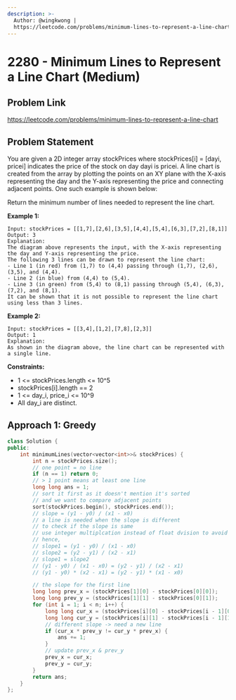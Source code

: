 ```yaml
---
description: >-
  Author: @wingkwong |
  https://leetcode.com/problems/minimum-lines-to-represent-a-line-chart
---
```


# 2280 - Minimum Lines to Represent a Line Chart (Medium)

## Problem Link

https://leetcode.com/problems/minimum-lines-to-represent-a-line-chart

## Problem Statement

You are given a 2D integer array stockPrices where stockPrices[i] = [dayi, pricei] indicates the price of the stock on day dayi is pricei. A line chart is created from the array by plotting the points on an XY plane with the X-axis representing the day and the Y-axis representing the price and connecting adjacent points. One such example is shown below:

Return the minimum number of lines needed to represent the line chart.

**Example 1:**

```
Input: stockPrices = [[1,7],[2,6],[3,5],[4,4],[5,4],[6,3],[7,2],[8,1]]
Output: 3
Explanation:
The diagram above represents the input, with the X-axis representing the day and Y-axis representing the price.
The following 3 lines can be drawn to represent the line chart:
- Line 1 (in red) from (1,7) to (4,4) passing through (1,7), (2,6), (3,5), and (4,4).
- Line 2 (in blue) from (4,4) to (5,4).
- Line 3 (in green) from (5,4) to (8,1) passing through (5,4), (6,3), (7,2), and (8,1).
It can be shown that it is not possible to represent the line chart using less than 3 lines.
```

**Example 2:**

```
Input: stockPrices = [[3,4],[1,2],[7,8],[2,3]]
Output: 1
Explanation:
As shown in the diagram above, the line chart can be represented with a single line.
```

**Constraints:**

- 1 <= stockPrices.length <= 10^5
- stockPrices[i].length == 2
- 1 <= day_i, price_i <= 10^9
- All day_i are distinct.

## Approach 1: Greedy

<SolutionAuthor name="@wingkwong"/>

```cpp
class Solution {
public:
    int minimumLines(vector<vector<int>>& stockPrices) {
        int n = stockPrices.size();
        // one point = no line
        if (n == 1) return 0;
        // > 1 point means at least one line
        long long ans = 1;
        // sort it first as it doesn't mention it's sorted
        // and we want to compare adjacent points
        sort(stockPrices.begin(), stockPrices.end());
        // slope = (y1 - y0) / (x1 - x0)
        // a line is needed when the slope is different
        // to check if the slope is same 
        // use integer multiplcation instead of float dvision to avoid precision problem
        // hence, 
        // slope1 = (y1 - y0) / (x1 - x0)
        // slope2 = (y2 - y1) / (x2 - x1)
        // slope1 = slope2 
        // (y1 - y0) / (x1 - x0) = (y2 - y1) / (x2 - x1)
        // (y1 - y0) * (x2 - x1) = (y2 - y1) * (x1 - x0)

        // the slope for the first line
        long long prev_x = (stockPrices[1][0] - stockPrices[0][0]);
        long long prev_y = (stockPrices[1][1] - stockPrices[0][1]);
        for (int i = 1; i < n; i++) {
            long long cur_x = (stockPrices[i][0] - stockPrices[i - 1][0]);
            long long cur_y = (stockPrices[i][1] - stockPrices[i - 1][1]);
            // different slope -> need a new line
            if (cur_x * prev_y != cur_y * prev_x) {
                ans += 1;
            }
            // update prev_x & prev_y
            prev_x = cur_x;
            prev_y = cur_y;
        }
        return ans;
    }
};
```